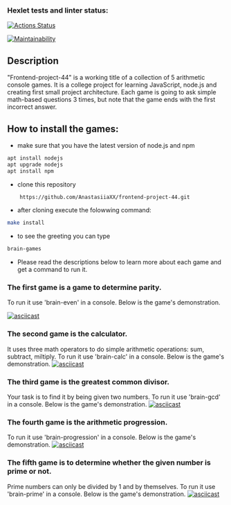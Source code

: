 ### Hexlet tests and linter status:
[![Actions Status](https://github.com/AnastasiiaXX/frontend-project-44/workflows/hexlet-check/badge.svg)](https://github.com/AnastasiiaXX/frontend-project-44/actions)

[![Maintainability](https://api.codeclimate.com/v1/badges/bcef349a2798a790939f/maintainability)](https://codeclimate.com/github/AnastasiiaXX/frontend-project-44/maintainability)

## Description
"Frontend-project-44" is a working title of a collection of 5 arithmetic console games. It is a college project for learning JavaScript, node.js and creating first small project architecture. Each game is going to ask simple math-based questions 3 times, but note that the game ends with the first incorrect answer.

## How to install the games: 
* make sure that you have  the latest version of node.js and npm
```sh
apt install nodejs
apt upgrade nodejs
apt install npm
```
* clone this repository 
```sh
    https://github.com/AnastasiiaXX/frontend-project-44.git
```
* after cloning execute the folowwing command:
```sh
make install
```
* to see the greeting you can type 
```sh
brain-games
```
* Please read the descriptions below to learn more about each game and get a command to run it.

### The first game is a game to determine parity.

To run it use 'brain-even' in a console. Below is the game's demonstration.

[![asciicast](https://asciinema.org/a/9LulQsVvFC28MPh8SXuBSVAhn.svg)](https://asciinema.org/a/9LulQsVvFC28MPh8SXuBSVAhn)

### The second game is the calculator. 

It uses three math operators to do simple arithmetic operations: sum, subtract, miltiply. 
    To run it use 'brain-calc' in a console. 
    Below is the game's demonstration.
[![asciicast](https://asciinema.org/a/pGOF7TZiriRZIcGQCM8BdyzLR.svg)](https://asciinema.org/a/pGOF7TZiriRZIcGQCM8BdyzLR)

### The third game is the greatest common divisor. 
Your task is to find it by being given two numbers. To run it use 'brain-gcd' in a console. 
    Below is the game's demonstration.
[![asciicast](https://asciinema.org/a/RaF8ln1q4p2Jx135DGOBW2eFM.svg)](https://asciinema.org/a/RaF8ln1q4p2Jx135DGOBW2eFM)

### The fourth game is the arithmetic progression. 
To run it use 'brain-progression' in a console. Below is the game's demonstration.
[![asciicast](https://asciinema.org/a/cJ8xNisOxeP0dRpnkP7eEcaDw.svg)](https://asciinema.org/a/cJ8xNisOxeP0dRpnkP7eEcaDw)

### The fifth game is to determine whether the given number is prime or not. 
Prime numbers can only be divided by 1 and by themselves.
    To run it use 'brain-prime' in a console. Below is the game's demonstration.
[![asciicast](https://asciinema.org/a/MrxwpIVwPIW9kUTdmwFgWLITO.svg)](https://asciinema.org/a/MrxwpIVwPIW9kUTdmwFgWLITO)
